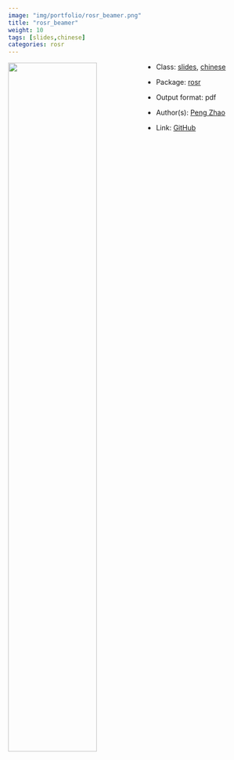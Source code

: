 ```yaml
---
image: "img/portfolio/rosr_beamer.png"
title: "rosr_beamer"
weight: 10
tags: [slides,chinese]
categories: rosr
---
```




<!--more-->

<a href="../../img/portfolio/rosr_beamer.png"><img class = "jf-image-shadow" src="../../img/portfolio/rosr_beamer.png" style="display: block; margin: auto;" width="60%"  align="left"></a>

- Class: [slides](../../tags/slides), [chinese](../../tags/chinese)
- Package: [rosr](rosr)
- Output format: pdf

- Author(s): [Peng Zhao](https://pzhao.org)
- Link: [GitHub](https://github.com/pzhaonet/rosr)


